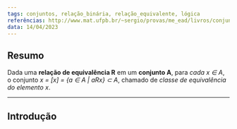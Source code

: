 ```yaml
---
tags: conjuntos, relação_binária, relação_equivalente, lógica
referências: http://www.mat.ufpb.br/~sergio/provas/me_ead/livros/conjunto_quociente.pdf
data: 14/04/2023
---
```

## Resumo

Dada uma **relação de equivalência R** em um **conjunto A**, para *cada x ∈ A*, o conjunto *x = \[x] = {a ∈ A | aRx} ⊂ A*, chamado de *classe de equivalência do elemento x*.

---
## Introdução
